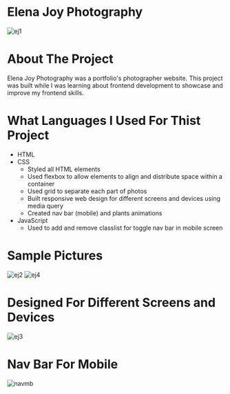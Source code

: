 # Elena Joy Photography
![ej1](https://user-images.githubusercontent.com/89916459/147341699-d6465d3e-bee5-41e5-a4a6-6d210b85cf2e.png)

# About The Project
Elena Joy Photography was a portfolio's photographer website. This project was built while I was learning about frontend development to showcase and improve my frontend skills.

# What Languages I Used For Thist Project
* HTML
* CSS
  * Styled all HTML elements
  * Used flexbox to allow elements to align and distribute space within a container
  * Used grid to separate each part of photos
  * Built responsive web design for different screens and devices using media query
  * Created nav bar (mobile) and plants animations 
* JavaScript
  * Used to add and remove classlist for toggle nav bar in mobile screen

# Sample Pictures
![ej2](https://user-images.githubusercontent.com/89916459/147341718-dbd0018f-b03b-4db5-b2d2-c7b1112235dc.png)
![ej4](https://user-images.githubusercontent.com/89916459/147341736-3147d85f-a67f-4de2-a8c5-24358f93ac12.png)

# Designed For Different Screens and Devices
![ej3](https://user-images.githubusercontent.com/89916459/147341742-32540de4-744d-4b47-ab36-16e0a964339b.png)
# Nav Bar For Mobile
![navmb](https://user-images.githubusercontent.com/89916459/147341745-13094713-2c27-457b-b474-0429f4f3e7b2.PNG)

